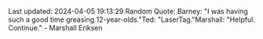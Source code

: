 Last updated: 2024-04-05 19:13:29
Random Quote: Barney: "I was having such a good time greasing 12-year-olds."Ted: "LaserTag."Marshall: "Helpful. Continue." - Marshall Eriksen
